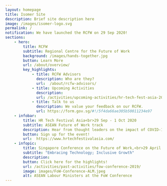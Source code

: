 ```yaml
---
layout: homepage
title: Isomer Site
description: Brief site description here
image: /images/isomer-logo.svg
permalink: /
notification: We have launched the RCFW on 29 Sep 2020! 
sections:
    - hero:
        title: RCFW
        subtitle: Regional Centre for the Future of Work 
        background: /images/hands-together.jpg
        button: Learn More
        url: /about/overview/
        key_highlights:
            - title: RCFW Advisors
              description: Who are they?
              url: 	/about/rcfw-advisors/
            - title: Upcoming Activities
              description: 
              url: /activities/upcoming-activities/hr-tech-fest-asia-2020-asean-fow-track/
            - title: Talk to us
              description: We value your feedback on our RCFW. 
              url: https://form.gov.sg/#!/5f4da66ae305b50011234e97
    - infobar: 
        title: HR Tech Festival Asia<br>29 Sep - 1 Oct 2020 
        subtitle: ASEAN Future of Work track
        description: Hear from thought leaders on the impact of COVID-19 on labour markets and how HR leaders can support business transformation and human development in the Future of Work.
        button: Sign up for the event!
        url:  https://www.hrtechfestivalasia.com/
    - infopic:
        title: Singapore Conference on the Future of Work,<br>29 April 2019
        subtitle: "Embracing Technology; Inclusive Growth"
        description: 
        button: Click here for the highlights! 
        url: /activities/past-activities/fow-conference-2019/
        image: images/FoW-Conference-ALM.jpeg
        alt: ASEAN Labour Ministers at the FoW Conference
---
```

